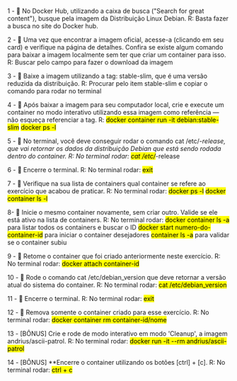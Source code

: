 1 - 🚀 No Docker Hub, utilizando a caixa de busca ("Search for great content"), busque pela imagem da Distribuição Linux Debian.
R: Basta fazer a busca no site do Docker hub.

2 - 🚀 Uma vez que encontrar a imagem oficial, acesse-a (clicando em seu card) e verifique na página de detalhes. Confira se existe algum comando para baixar a imagem localmente sem ter que criar um container para isso.
R: Buscar pelo campo para fazer o download da imagem

3 - 🚀 Baixe a imagem utilizando a tag: stable-slim, que é uma versão reduzida da distribuição.
R: Procurar pelo item stable-slim e copiar o comando para rodar no terminal

4 - 🚀 Após baixar a imagem para seu computador local, crie e execute um container no modo interativo utilizando essa imagem como referência — não esqueça referenciar a tag.
R: <mark>docker container run -it debian:stable-slim</mark>
<mark>docker ps -l</mark>

5 - 🚀 No terminal, você deve conseguir rodar o comando cat /etc/*-release, que vai retornar os dados da distribuição Debian que está sendo rodada dentro do container.
R: No terminal rodar: <mark>cat /etc/*-release</mark>

6 - 🚀 Encerre o terminal.
R: No terminal rodar: <mark>exit</mark>

7 - 🚀 Verifique na sua lista de containers qual container se refere ao exercício que acabou de praticar.
R: No terminal rodar: 
<mark>docker ps -l</mark>
<mark>docker container ls -l</mark>

8- 🚀 Inicie o mesmo container novamente, sem criar outro. Valide se ele está ativo na lista de containers.
R: No terminal rodar:
<mark>docker container ls -a</mark> para listar todos os containers e buscar o ID
<mark>docker start numero-do-container-id</mark> para iniciar o container desejadores
<mark>container ls -a</mark> para validar se o container subiu


9 - 🚀 Retome o container que foi criado anteriormente neste exercício.
R: No terminal rodar: <mark>docker attach container-id</mark>

10 - 🚀 Rode o comando cat /etc/debian_version que deve retornar a versão atual do sistema do container.
R: No terminal rodar: <mark>cat /etc/debian_version</mark>

11 - 🚀 Encerre o terminal.
R: No terminal rodar: <mark>exit</mark>

12 - 🚀 Remova somente o container criado para esse exercício.
R: No terminal rodar: <mark>docker container rm container-id/nome</mark>

13 - [BÔNUS] Crie e rode de modo interativo em modo 'Cleanup', a imagem andrius/ascii-patrol.
R: No terminal rodar: <mark>docker run -it --rm andrius/ascii-patrol</mark>

14 - [BÔNUS] **Encerre o container utilizando os botões [ctrl] + [c].
R: No terminal rodar: <mark>ctrl + c</mark>